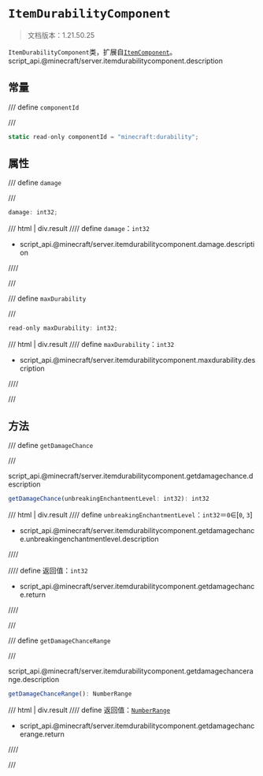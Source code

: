 # `ItemDurabilityComponent`

> 文档版本：1.21.50.25

`ItemDurabilityComponent`类，扩展自[`ItemComponent`](./itemcomponent.md)。script_api.@minecraft/server.itemdurabilitycomponent.description

## 常量

/// define
`componentId`


///

```js
static read-only componentId = "minecraft:durability";
```


## 属性

/// define
`damage`


///

```js
damage: int32;
```

/// html | div.result
//// define
`damage`：`int32`

- script_api.@minecraft/server.itemdurabilitycomponent.damage.description


////

///


/// define
`maxDurability`


///

```js
read-only maxDurability: int32;
```

/// html | div.result
//// define
`maxDurability`：`int32`

- script_api.@minecraft/server.itemdurabilitycomponent.maxdurability.description


////

///


## 方法

/// define
`getDamageChance`


///

script_api.@minecraft/server.itemdurabilitycomponent.getdamagechance.description

```js
getDamageChance(unbreakingEnchantmentLevel: int32): int32
```

/// html | div.result
//// define
`unbreakingEnchantmentLevel`：`int32`＝`0`∈[`0`, `3`]

- script_api.@minecraft/server.itemdurabilitycomponent.getdamagechance.unbreakingenchantmentlevel.description


////

//// define
返回值：`int32`

- script_api.@minecraft/server.itemdurabilitycomponent.getdamagechance.return


////

///


/// define
`getDamageChanceRange`


///

script_api.@minecraft/server.itemdurabilitycomponent.getdamagechancerange.description

```js
getDamageChanceRange(): NumberRange
```

/// html | div.result
//// define
返回值：[`NumberRange`](../../common/1.1.0/numberrange.md)

- script_api.@minecraft/server.itemdurabilitycomponent.getdamagechancerange.return


////

///

